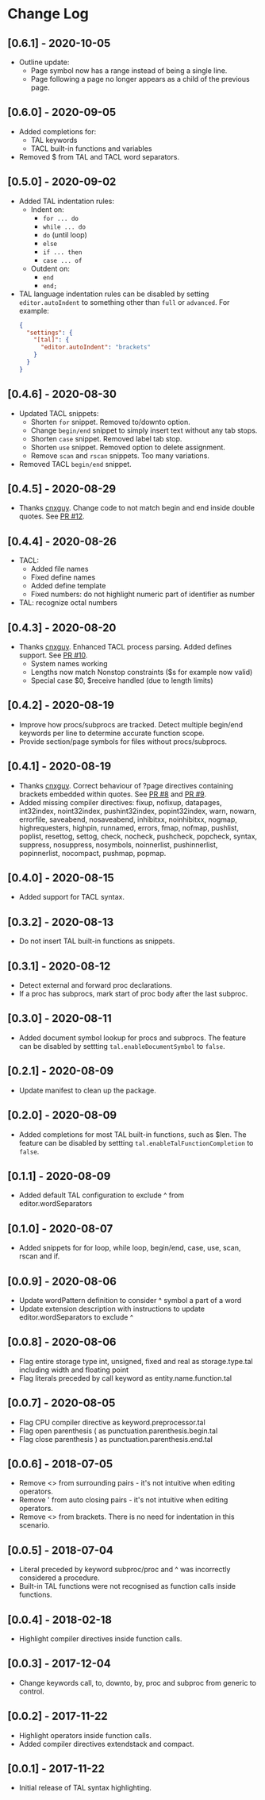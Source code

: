 # Change Log
## [0.6.1] - 2020-10-05
- Outline update:
  - Page symbol now has a range instead of being a single line.
  - Page following a page no longer appears as a child of the previous page.

## [0.6.0] - 2020-09-05
- Added completions for:
  - TAL keywords
  - TACL built-in functions and variables
- Removed $ from TAL and TACL word separators.

## [0.5.0] - 2020-09-02
- Added TAL indentation rules:
  - Indent on:
    - `for ... do`
    - `while ... do`
    - `do` (until loop)
    - `else`
    - `if ... then`
    - `case ... of`
  - Outdent on:
    - `end`
    - `end;`
- TAL language indentation rules can be disabled by setting `editor.autoIndent` to something other than `full` or `advanced`. For example:
  ```json
  {
    "settings": {
      "[tal]": {
        "editor.autoIndent": "brackets"
      }
    }
  }
  ```

## [0.4.6] - 2020-08-30
- Updated TACL snippets:
  - Shorten `for` snippet. Removed to/downto option.
  - Change `begin/end` snippet to simply insert text without any tab stops.
  - Shorten `case` snippet. Removed label tab stop.
  - Shorten `use` snippet. Removed option to delete assignment.
  - Remove `scan` and `rscan` snippets. Too many variations.
- Removed TACL `begin/end` snippet.

## [0.4.5] - 2020-08-29
- Thanks [cnxguy](https://github.com/cnxguy). Change code to not match begin and end inside double quotes. See [PR #12](https://github.com/knovichikhin/vscode_tal/pull/12).

## [0.4.4] - 2020-08-26
- TACL:
  - Added file names
  - Fixed define names
  - Added define template
  - Fixed numbers: do not highlight numeric part of identifier as number
- TAL: recognize octal numbers

## [0.4.3] - 2020-08-20
- Thanks [cnxguy](https://github.com/cnxguy). Enhanced TACL process parsing. Added defines support. See [PR #10](https://github.com/knovichikhin/vscode_tal/pull/10).
  - System names working
  - Lengths now match Nonstop constraints ($s for example now valid)
  - Special case $0, $receive handled (due to length limits)

## [0.4.2] - 2020-08-19
- Improve how procs/subprocs are tracked. Detect multiple begin/end keywords per line to determine accurate function scope.
- Provide section/page symbols for files without procs/subprocs.

## [0.4.1] - 2020-08-19
- Thanks [cnxguy](https://github.com/cnxguy). Correct behaviour of ?page directives containing brackets embedded within quotes. See [PR #8](https://github.com/knovichikhin/vscode_tal/pull/8) and [PR #9](https://github.com/knovichikhin/vscode_tal/pull/9).
- Added missing compiler directives: fixup, nofixup, datapages, int32index, noint32index, pushint32index, popint32index, warn, nowarn, errorfile, saveabend, nosaveabend, inhibitxx, noinhibitxx, nogmap, highrequesters, highpin, runnamed, errors, fmap, nofmap, pushlist, poplist, resettog, settog, check, nocheck, pushcheck, popcheck, syntax, suppress, nosuppress, nosymbols, noinnerlist, pushinnerlist, popinnerlist, nocompact, pushmap, popmap.

## [0.4.0] - 2020-08-15
- Added support for TACL syntax.

## [0.3.2] - 2020-08-13
- Do not insert TAL built-in functions as snippets.

## [0.3.1] - 2020-08-12
- Detect external and forward proc declarations.
- If a proc has subprocs, mark start of proc body after the last subproc.

## [0.3.0] - 2020-08-11
- Added document symbol lookup for procs and subprocs. The feature can be disabled by settting `tal.enableDocumentSymbol` to `false`.

## [0.2.1] - 2020-08-09
- Update manifest to clean up the package.

## [0.2.0] - 2020-08-09
- Added completions for most TAL built-in functions, such as $len. The feature can be disabled by settting `tal.enableTalFunctionCompletion` to `false`.

## [0.1.1] - 2020-08-09
- Added default TAL configuration to exclude ^ from editor.wordSeparators

## [0.1.0] - 2020-08-07
- Added snippets for for loop, while loop, begin/end, case, use, scan, rscan and if.

## [0.0.9] - 2020-08-06
- Update wordPattern definition to consider ^ symbol a part of a word
- Update extension description with instructions to update editor.wordSeparators to exclude ^

## [0.0.8] - 2020-08-06
- Flag entire storage type int, unsigned, fixed and real as storage.type.tal including width and floating point
- Flag literals preceded by call keyword as entity.name.function.tal

## [0.0.7] - 2020-08-05
- Flag CPU compiler directive as keyword.preprocessor.tal
- Flag open parenthesis ( as punctuation.parenthesis.begin.tal
- Flag close parenthesis ) as punctuation.parenthesis.end.tal

## [0.0.6] - 2018-07-05
- Remove <> from surrounding pairs - it's not intuitive when editing operators.
- Remove ' from auto closing pairs - it's not intuitive when editing operators.
- Remove <> from brackets. There is no need for indentation in this scenario.


## [0.0.5] - 2018-07-04
- Literal preceded by keyword subproc/proc and ^ was incorrectly considered a procedure.
- Built-in TAL functions were not recognised as function calls inside functions.

## [0.0.4] - 2018-02-18
- Highlight compiler directives inside function calls.

## [0.0.3] - 2017-12-04
- Change keywords call, to, downto, by, proc and subproc from generic to control.

## [0.0.2] - 2017-11-22
- Highlight operators inside function calls.
- Added compiler directives extendstack and compact.

## [0.0.1] - 2017-11-22
- Initial release of TAL syntax highlighting.
